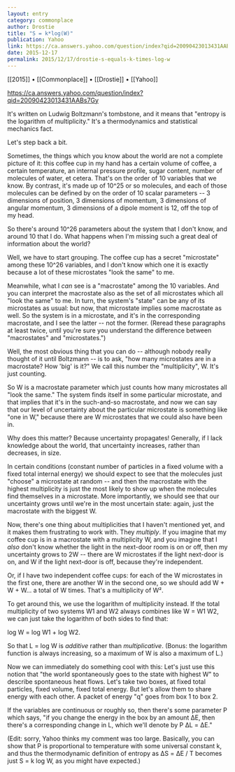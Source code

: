 ```yaml
---
layout: entry
category: commonplace
author: Drostie
title: "S = k*log(W)"
publication: Yahoo
link: https://ca.answers.yahoo.com/question/index?qid=20090423013431AABs7Gy
date: 2015-12-17
permalink: 2015/12/17/drostie-s-equals-k-times-log-w
---
```


[[2015]] • [[Commonplace]] • [[Drostie]] • [[Yahoo]]

https://ca.answers.yahoo.com/question/index?qid=20090423013431AABs7Gy

It's written on Ludwig Boltzmann's tombstone, and it means that "entropy is the logarithm of multiplicity." It's a thermodynamics and statistical mechanics fact. 

Let's step back a bit. 

Sometimes, the things which you know about the world are not a complete picture of it: this coffee cup in my hand has a certain volume of coffee, a certain temperature, an internal pressure profile, sugar content, number of molecules of water, et cetera. That's on the order of 10 variables that we know. By contrast, it's made up of 10^25 or so molecules, and each of those molecules can be defined by on the order of 10 scalar parameters -- 3 dimensions of position, 3 dimensions of momentum, 3 dimensions of angular momentum, 3 dimensions of a dipole moment is 12, off the top of my head. 

So there's around 10^26 parameters about the system that I don't know, and around 10 that I do. What happens when I'm missing such a great deal of information about the world? 

Well, we have to start grouping. The coffee cup has a secret "microstate" among these 10^26 variables, and I don't know which one it is exactly because a lot of these microstates "look the same" to me. 

Meanwhile, what I *can* see is a "macrostate" among the 10 variables. And you can interpret the macrostate also as the set of all microstates which all "look the same" to me. In turn, the system's "state" can be any of its microstates as usual: but now, that microstate implies some macrostate as well. So the system is in a microstate, and it's in the corresponding macrostate, and I see the latter -- not the former. (Reread these paragraphs at least twice, until you're sure you understand the difference between "macrostates" and "microstates.") 

Well, the most obvious thing that you can do -- although nobody really thought of it until Boltzmann -- is to ask, "how many microstates are in a macrostate? How 'big' is it?" We call this number the "multiplicity", W. It's just counting. 

So W is a macrostate parameter which just counts how many microstates all "look the same." The system finds itself in some particular microstate, and that implies that it's in the such-and-so macrostate, and now we can say that our level of uncertainty about the particular microstate is something like "one in W," because there are W microstates that we could also have been in. 

Why does this matter? Because uncertainty propagates! Generally, if I lack knowledge about the world, that uncertainty increases, rather than decreases, in size. 

In certain conditions (constant number of particles in a fixed volume with a fixed total internal energy) we should expect to see that the molecules just "choose" a microstate at random -- and then the macrostate with the highest multiplicity is just the most likely to show up when the molecules find themselves in a microstate. More importantly, we should see that our uncertainty grows until we're in the most uncertain state: again, just the macrostate with the biggest W. 

Now, there's one thing about multiplicities that I haven't mentioned yet, and it makes them frustrating to work with. They *multiply*. If you imagine that my coffee cup is in a macrostate with a multiplicity W, and you imagine that I *also* don't know whether the light in the next-door room is on or off, then my uncertainty grows to 2W -- there are W microstates if the light next-door is on, and W if the light next-door is off, because they're independent.  

Or, if I have two independent coffee cups: for each of the W microstates in the first one, there are another W in the second one, so we should add W + W + W... a total of W times. That's a multiplicity of W². 

To get around this, we use the logarithm of multiplicity instead. If the total multiplicity of two systems W1 and W2 always combines like W = W1 W2, we can just take the logarithm of both sides to find that: 

log W = log W1 + log W2. 

So that L = log W is *additive* rather than *multiplicative*. (Bonus: the logarithm function is always increasing, so a maximum of W is also a maximum of L.) 

Now we can immediately do something cool with this: Let's just use this notion that "the world spontaneously goes to the state with highest W" to describe spontaneous heat flows. Let's take two boxes, at fixed total particles, fixed volume, fixed total energy. But let's allow them to share energy with each other. A packet of energy "q" goes from box 1 to box 2. 

If the variables are continuous or roughly so, then there's some parameter P which says, "if you change the energy in the box by an amount ΔE, then there's a corresponding change in L, which we'll denote by P ΔL = ΔE."  

(Edit: sorry, Yahoo thinks my comment was too large. Basically, you can show that P is proportional to temperature with some universal constant k, and thus the thermodynamic definition of entropy as ΔS = ΔE / T becomes just S = k log W, as you might have expected.)
